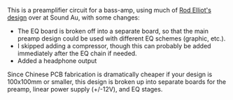 This is a preamplifier circuit for a bass-amp, using much of [Rod Elliot's design](https://sound-au.com/project152-1.htm) over at Sound Au, with some changes:

* The EQ board is broken off into a separate board, so that the main preamp design could be used with different EQ schemes (graphic, etc.). 
* I skipped adding a compressor, though this can probably be added immediately after the EQ chain if needed.
* Added a headphone output

Since Chinese PCB fabrication is dramatically cheaper if your design is 100x100mm or smaller, this design is broken up into separate boards for the preamp, linear power supply (+/-12V), and EQ stages.

